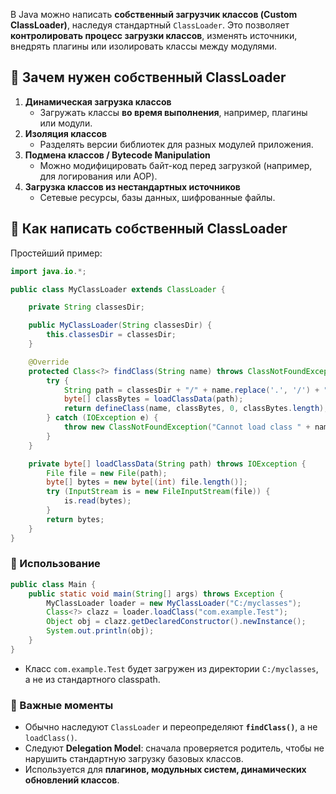 В Java можно написать **собственный загрузчик классов (Custom ClassLoader)**, наследуя стандартный `ClassLoader`. Это позволяет **контролировать процесс загрузки классов**, изменять источники, внедрять плагины или изолировать классы между модулями.
## 🔹 Зачем нужен собственный ClassLoader
1. **Динамическая загрузка классов**
    - Загружать классы **во время выполнения**, например, плагины или модули.
2. **Изоляция классов**
    - Разделять версии библиотек для разных модулей приложения.    
3. **Подмена классов / Bytecode Manipulation**
    - Можно модифицировать байт-код перед загрузкой (например, для логирования или AOP).
4. **Загрузка классов из нестандартных источников**
    - Сетевые ресурсы, базы данных, шифрованные файлы.
## 🔹 Как написать собственный ClassLoader
Простейший пример:
```java
import java.io.*;

public class MyClassLoader extends ClassLoader {

    private String classesDir;

    public MyClassLoader(String classesDir) {
        this.classesDir = classesDir;
    }

    @Override
    protected Class<?> findClass(String name) throws ClassNotFoundException {
        try {
            String path = classesDir + "/" + name.replace('.', '/') + ".class";
            byte[] classBytes = loadClassData(path);
            return defineClass(name, classBytes, 0, classBytes.length);
        } catch (IOException e) {
            throw new ClassNotFoundException("Cannot load class " + name, e);
        }
    }

    private byte[] loadClassData(String path) throws IOException {
        File file = new File(path);
        byte[] bytes = new byte[(int) file.length()];
        try (InputStream is = new FileInputStream(file)) {
            is.read(bytes);
        }
        return bytes;
    }
}
```
### 🔹 Использование

```java
public class Main {
    public static void main(String[] args) throws Exception {
        MyClassLoader loader = new MyClassLoader("C:/myclasses");
        Class<?> clazz = loader.loadClass("com.example.Test");
        Object obj = clazz.getDeclaredConstructor().newInstance();
        System.out.println(obj);
    }
}
```

- Класс `com.example.Test` будет загружен из директории `C:/myclasses`, а не из стандартного classpath.
### 🔹 Важные моменты
- Обычно наследуют `ClassLoader` и переопределяют **`findClass()`**, а не `loadClass()`.
- Следуют **Delegation Model**: сначала проверяется родитель, чтобы не нарушить стандартную загрузку базовых классов.
- Используется для **плагинов, модульных систем, динамических обновлений классов**.